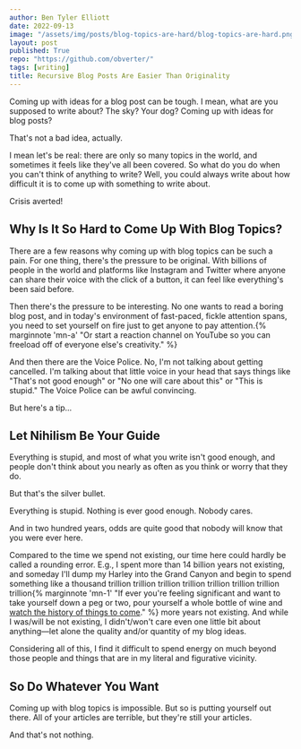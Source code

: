```yaml
---
author: Ben Tyler Elliott
date: 2022-09-13
image: "/assets/img/posts/blog-topics-are-hard/blog-topics-are-hard.png"
layout: post
published: True
repo: "https://github.com/obverter/"
tags: [writing]
title: Recursive Blog Posts Are Easier Than Originality
---
```


Coming up with ideas for a blog post can be tough. I mean, what are you supposed to write about? The sky? Your dog? Coming up with ideas for blog posts?

That's not a bad idea, actually.

<!--more-->

I mean let's be real: there are only so many topics in the world, and sometimes it feels like they've all been covered. So what do you do when you can't think of anything to write? Well, you could always write about how difficult it is to come up with something to write about.

Crisis averted!

## Why Is It So Hard to Come Up With Blog Topics?

There are a few reasons why coming up with blog topics can be such a pain. For one thing, there's the pressure to be original. With billions of people in the world and platforms like Instagram and Twitter where anyone can share their voice with the click of a button, it can feel like everything's been said before.

Then there's the pressure to be interesting. No one wants to read a boring blog post, and in today's environment of fast-paced, fickle attention spans, you need to set yourself on fire just to get anyone to pay attention.{% marginnote 'mn-a' "Or start a reaction channel on YouTube so you can freeload off of everyone else's creativity." %}

And then there are the Voice Police. No, I'm not talking about getting cancelled. I'm talking about that little voice in your head that says things like "That's not good enough" or "No one will care about this" or "This is stupid." The Voice Police can be awful convincing.

But here's a tip...

## Let Nihilism Be Your Guide

Everything is stupid, and most of what you write isn't good enough, and people don't think about you nearly as often as you think or worry that they do.

But that's the silver bullet.

Everything is stupid. Nothing is ever good enough. Nobody cares.

And in two hundred years, odds are quite good that nobody will know that you were ever here.

Compared to the time we spend not existing, our time here could hardly be called a rounding error. E.g., I spent more than 14 billion years not existing, and someday I'll dump my Harley into the Grand Canyon and begin to spend something like a thousand trillion trillion trillion trillion trillion trillion trillion trillion{% marginnote 'mn-1' "If ever you're feeling significant and want to take yourself down a peg or two, pour yourself a whole bottle of wine and [watch the history of things to come](https://youtu.be/uD4izuDMUQA?t=1676)." %} more years not existing. And while I was/will be not existing, I didn't/won't care even one little bit about anything—let alone the quality and/or quantity of my blog ideas.

Considering all of this, I find it difficult to spend energy on much beyond those people and things that are in my literal and figurative vicinity.

## So Do Whatever You Want

Coming up with blog topics is impossible. But so is putting yourself out there. All of your articles are terrible, but they're still your articles.

And that's not nothing.
